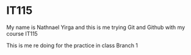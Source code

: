 # IT115
My name is Nathnael Yirga and this is me trying Git and Github with my course IT115 

This is me re doing for the practice in class 
Branch 1
